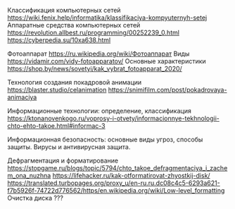 Классификация компьютерных сетей
https://wiki.fenix.help/informatika/klassifikaciya-kompyuternyh-setej
Аппаратные средства компьютерных сетей
https://revolution.allbest.ru/programming/00252239_0.html
https://cyberpedia.su/10xa638.html

Фотоаппарат
https://ru.wikipedia.org/wiki/Фотоаппарат
Виды
https://vidamir.com/vidy-fotoapparatov/
Основные характеристики
https://shop.by/news/sovetyi/kak_vybrat_fotoapparat_2020/

Технология создания покадровой анимации
https://blaster.studio/celanimation
https://snimifilm.com/post/pokadrovaya-animaciya

Информационные технологии: определение, классификация
https://ktonanovenkogo.ru/voprosy-i-otvety/informacionnye-tekhnologii-chto-ehto-takoe.html#informac-3

Информационная безопасность: основные виды угроз, способы защиты. Вирусы и антивирусная защита.

Дефрагментация и форматирование
https://stopgame.ru/blogs/topic/5794/chto_takoe_defragmentaciya_i_zachem_ona_nuzhna
https://lifehacker.ru/kak-otformatirovat-zhyostkij-disk/
https://translated.turbopages.org/proxy_u/en-ru.ru.dc08c4c5-6293a621-f7b5926f-74722d776562/https/en.wikipedia.org/wiki/Low-level_formatting
Очистка диска
???
